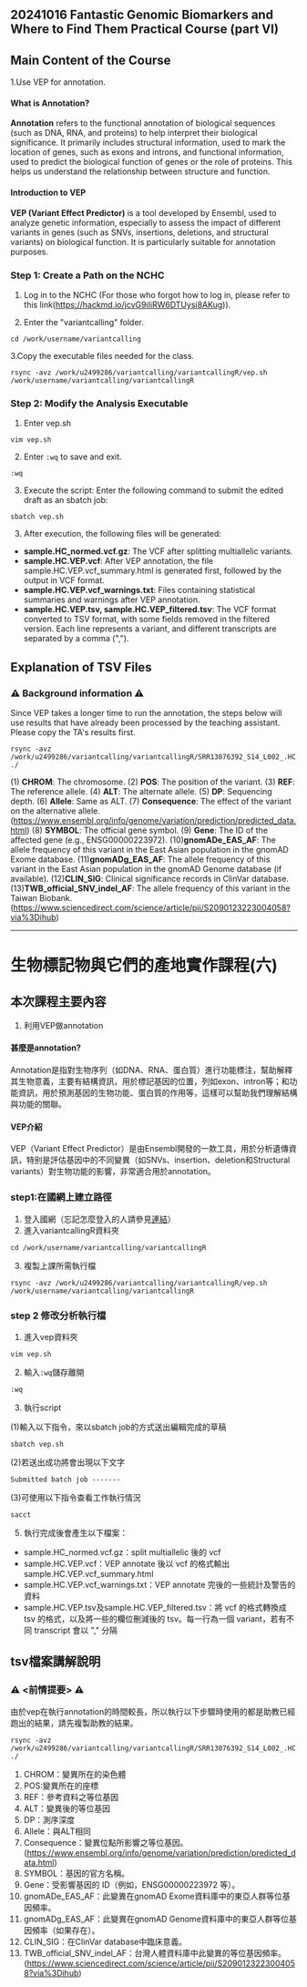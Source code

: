 ## 20241016 Fantastic Genomic Biomarkers and Where to Find Them Practical Course (part VI)
## Main Content of the Course
1.Use VEP for annotation.


#### What is Annotation?
**Annotation** refers to the functional annotation of biological sequences (such as DNA, RNA, and proteins) to help interpret their biological significance. It primarily includes structural information, used to mark the location of genes, such as exons and introns, and functional information, used to predict the biological function of genes or the role of proteins. This helps us understand the relationship between structure and function.


#### Introduction to VEP
**VEP (Variant Effect Predictor)** is a tool developed by Ensembl, used to analyze genetic information, especially to assess the impact of different variants in genes (such as SNVs, insertions, deletions, and structural variants) on biological function. It is particularly suitable for annotation purposes.


### Step 1: Create a Path on the NCHC 
1. Log in to the NCHC (For those who forgot how to log in, please refer to this link(https://hackmd.io/jcvG9iIiRW6DTUysi8AKug)). 

2.  Enter the "variantcalling" folder.
 ```marksown=
cd /work/username/variantcalling
```
3.Copy the executable files needed for the class.
```marksown=
rsync -avz /work/u2499286/variantcalling/variantcallingR/vep.sh /work/username/variantcalling/variantcallingR
```
### Step 2: Modify the Analysis Executable
1. Enter vep.sh
```
vim vep.sh
```
2. Enter `:wq` to save and exit.
```
:wq
```
3. Execute the script: Enter the following command to submit the edited draft as an sbatch job:
```
sbatch vep.sh
```

3. After execution, the following files will be generated:

- **sample.HC_normed.vcf.gz**: The VCF after splitting multiallelic variants.
- **sample.HC.VEP.vcf**:  After VEP annotation, the file sample.HC.VEP.vcf_summary.html is generated first, followed by the output in VCF format.
- **sample.HC.VEP.vcf_warnings.txt**: Files containing statistical summaries and warnings after VEP annotation.
- **sample.HC.VEP.tsv, sample.HC.VEP_filtered.tsv**: The VCF format converted to TSV format, with some fields removed in the filtered version. Each line represents a variant, and different transcripts are separated by a comma (",").


## Explanation of TSV Files


### :warning:  Background information  :warning:
Since VEP takes a longer time to run the annotation, the steps below will use results that have already been processed by the teaching assistant. Please copy the TA's results first.
  ```
rsync -avz /work/u2499286/variantcalling/variantcallingR/SRR13076392_S14_L002_.HC.VEP_filtered.tsv ./
```  
    

(1) **CHROM**: The chromosome.
(2) **POS**: The position of the variant.
(3) **REF**: The reference allele.
(4) **ALT**: The alternate allele.
(5) **DP**: Sequencing depth.
(6) **Allele**: Same as ALT.
(7) **Consequence**: The effect of the variant on the alternative allele.(https://www.ensembl.org/info/genome/variation/prediction/predicted_data.html)
(8) **SYMBOL**: The official gene symbol.
(9) **Gene**: The ID of the affected gene (e.g., ENSG00000223972).
(10)**gnomADe_EAS_AF**: The allele frequency of this variant in the East Asian population in the gnomAD Exome database.
(11)**gnomADg_EAS_AF**: The allele frequency of this variant in the East Asian population in the gnomAD Genome database (if available).
(12)**CLIN_SIG**: Clinical significance records in ClinVar database.
(13)**TWB_official_SNV_indel_AF**: The allele frequency of this variant in the Taiwan Biobank.(https://www.sciencedirect.com/science/article/pii/S2090123223004058?via%3Dihub)
    
    
----------
# 生物標記物與它們的產地實作課程(六)
## 本次課程主要內容
 1. 利用VEP做annotation



#### 甚麼是annotation?
Annotation是指對生物序列（如DNA、RNA、蛋白質）進行功能標注，幫助解釋其生物意義，主要有結構資訊，用於標記基因的位置，列如exon、intron等；和功能資訊，用於預測基因的生物功能、蛋白質的作用等，這樣可以幫助我們理解結構與功能的關聯。

#### VEP介紹
VEP（Variant Effect Predictor）是由Ensembl開發的一款工具，用於分析遺傳資訊，特别是評估基因中的不同變異（如SNVs、insertion、deletion和Structural variants）對生物功能的影響，非常適合用於annotation。





### step1:在國網上建立路徑
1. 登入國網（忘記怎麼登入的人請參見[連結](https://hackmd.io/jcvG9iIiRW6DTUysi8AKug)）
2. 進入variantcallingR資料夾
```marksown=
cd /work/username/variantcalling/variantcallingR
```
3. 複製上課所需執行檔
```marksown=
rsync -avz /work/u2499286/variantcalling/variantcallingR/vep.sh /work/username/variantcalling/variantcallingR
```
### step 2 修改分析執行檔


1. 進入vep資料夾
```
vim vep.sh
```

2. 輸入`:wq`儲存離開
```
:wq
```
3. 執行script

(1)輸入以下指令，來以sbatch job的方式送出編輯完成的草稿
```
sbatch vep.sh
```


(2)若送出成功將會出現以下文字 

```Submitted batch job -------```



(3)可使用以下指令查看工作執行情況
```
sacct
```


5. 執行完成後會產生以下檔案：
- sample.HC_normed.vcf.gz：split multiallelic 後的 vcf
- sample.HC.VEP.vcf：VEP annotate 後以 vcf 的格式輸出sample.HC.VEP.vcf_summary.html
- sample.HC.VEP.vcf_warnings.txt：VEP annotate 完後的一些統計及警告的資料
- sample.HC.VEP.tsv及sample.HC.VEP_filtered.tsv：將 vcf 的格式轉換成 tsv 的格式，以及將一些的欄位刪減後的 tsv。每一行為一個 variant，若有不同 transcript 會以 "," 分隔
 
 
 ## tsv檔案講解說明
 

### :warning: <前情提要> :warning:
由於vep在執行annotation的時間較長，所以執行以下步驟時使用的都是助教已經跑出的結果，請先複製助教的結果。
```
rsync -avz /work/u2499286/variantcalling/variantcallingR/SRR13076392_S14_L002_.HC.VEP_filtered.tsv ./
```

    
1. CHROM：變異所在的染色體
2. POS:變異所在的座標
3. REF：參考資料之等位基因
4. ALT：變異後的等位基因
5. DP：測序深度
6. Allele：與ALT相同
7. Consequence：變異位點所影響之等位基因。(https://www.ensembl.org/info/genome/variation/prediction/predicted_data.html)
7. SYMBOL：基因的官方名稱。
8. Gene：受影響基因的 ID（例如，ENSG00000223972 等）。
9. gnomADe_EAS_AF：此變異在gnomAD Exome資料庫中的東亞人群等位基因頻率。
10. gnomADg_EAS_AF：此變異在gnomAD Genome資料庫中的東亞人群等位基因頻率（如果存在）。
12. CLIN_SIG：在ClinVar database中臨床意義。
13. TWB_official_SNV_indel_AF：台灣人體資料庫中此變異的等位基因頻率。(https://www.sciencedirect.com/science/article/pii/S2090123223004058?via%3Dihub)

